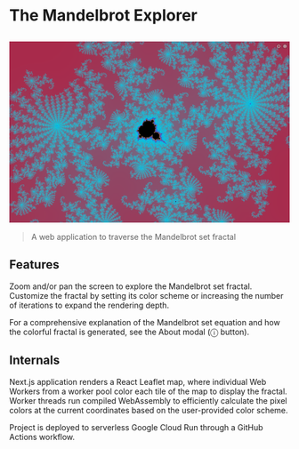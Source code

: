 # The Mandelbrot Explorer

## <!-- Include labels: ci, others -->

![The Mandelbrot set fractal rendered with a customized color scheme](public/AppScreenshot1.png)

> A web application to traverse the Mandelbrot set fractal

## Features

Zoom and/or pan the screen to explore the Mandelbrot set fractal. Customize the fractal by setting its color scheme or increasing the number of iterations to expand the rendering depth.

For a comprehensive explanation of the Mandelbrot set equation and how the colorful fractal is generated, see the About modal (ⓘ button).

## Internals

Next.js application renders a React Leaflet map, where individual Web Workers from a worker pool color each tile of the map to display the fractal. Worker threads run compiled WebAssembly to efficiently calculate the pixel colors at the current coordinates based on the user-provided color scheme.

Project is deployed to serverless Google Cloud Run through a GitHub Actions workflow.
